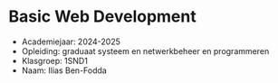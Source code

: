 # Basic Web Development

- Academiejaar: 2024-2025
- Opleiding: graduaat systeem en netwerkbeheer en programmeren
- Klasgroep: 1SND1
- Naam: Ilias Ben-Fodda

